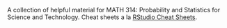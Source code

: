 A collection of helpful material for MATH 314: Probability and Statistics for Science and Technology.  Cheat sheets a la [RStudio Cheat Sheets](https://www.rstudio.com/resources/cheatsheets/).
